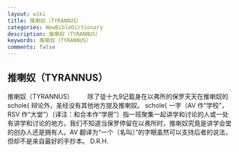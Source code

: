 ```yaml
---
layout: wiki
title: 推喇奴（TYRANNUS）
categories: NewBibleDictionary
description: 推喇奴（TYRANNUS）
keywords: 推喇奴（TYRANNUS）
comments: false
---
```


## 推喇奴（TYRANNUS）



推喇奴（TYRANNUS）
　　除了徒十九9记载身在以弗所的保罗天天在推喇奴的 schole{ 辩论外，圣经没有其他地方提及推喇奴。 schole{ 一字（AV 作“学校”，RSV 作“大堂”）〔译注：和合本作“学房”〕指一班聚集一起讲学和讨论的人或一处有讲学和讨论的地方。我们不知道当保罗停留在以弗所时，推喇奴究竟是讲学会堂的创办人还是拥有人。AV 翻译为“一个〔名叫〕”的字眼虽然可以支持后者的说法，但却不是来自最好的手抄本。
D.R.H.




